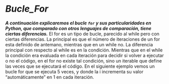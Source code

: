 # **_Bucle_For_**

**_A continuación explicaremos el bucle ```for``` y sus particularidades en Python, que comparado con otros lenguajes de comparación, tiene ciertas diferencias._**
El for es un tipo de bucle, parecido al while pero con ciertas diferencias. La principal es que el número de iteraciones de un for esta definido de antemano, mientras que en un while no. La diferencia principal con respecto al while es en la condición. Mientras que en el while la condición era evaluada en cada iteración para decidir si volver a ejecutar o no el código, en el for no existe tal condición, sino un iterable que define las veces que se ejecutará el código. En el siguiente ejemplo vemos un bucle for que se ejecuta 5 veces, y donde la i incrementa su valor “automáticamente” en 1 en cada iteración.
